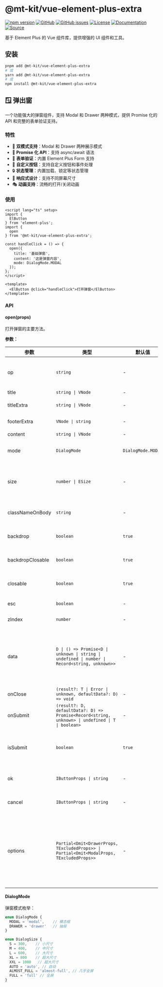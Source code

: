 # @mt-kit/vue-element-plus-extra

[![npm version](https://img.shields.io/npm/v/@mt-kit/vue-element-plus-extra.svg)](https://www.npmjs.com/package/@mt-kit/vue-element-plus-extra)
[![GitHub](https://img.shields.io/github/stars/Not-have/micro-tools)](https://github.com/Not-have/micro-tools)
[![GitHub issues](https://img.shields.io/github/issues/Not-have/micro-tools)](https://github.com/Not-have/micro-tools/issues)
[![License](https://img.shields.io/github/license/Not-have/micro-tools)](https://github.com/Not-have/micro-tools/blob/main/LICENSE)
[![Documentation](https://img.shields.io/badge/docs-online-blue)](https://not-have.github.io/micro-tools/)
[![Source](https://img.shields.io/badge/source-GitHub-black)](https://github.com/Not-have/micro-tools/tree/main/packages-vue/vue-element-plus-extra)

基于 Element Plus 的 Vue 组件库，提供增强的 UI 组件和工具。

## 安装

```bash
pnpm add @mt-kit/vue-element-plus-extra
# 或
yarn add @mt-kit/vue-element-plus-extra
# 或
npm install @mt-kit/vue-element-plus-extra
```

## 🪟 弹出窗

一个功能强大的弹窗组件，支持 Modal 和 Drawer 两种模式，提供 Promise 化的 API 和完整的表单验证支持。

### 特性

- 🎯 **双模式支持**：Modal 和 Drawer 两种展示模式
- 🚀 **Promise 化 API**：支持 async/await 语法
- 📝 **表单验证**：内置 Element Plus Form 支持
- 🎨 **自定义按钮**：支持自定义按钮和事件处理
- 🔒 **状态管理**：内置加载、锁定等状态管理
- 📱 **响应式设计**：支持不同屏幕尺寸
- 🎭 **动画支持**：流畅的打开/关闭动画

### 使用

```vue
<script lang="ts" setup>
import {
  ElButton
} from 'element-plus';
import { 
  open
} from '@mt-kit/vue-element-plus-extra';

const handleClick = () => {
  open({
    title: '基础弹窗',
    content: '这是弹窗内容',
    mode: DialogMode.MODAL
  });
};
</script>

<template>
  <ElButton @click="handleClick">打开弹窗</ElButton>
</template>
```

### API

#### open(props)

打开弹窗的主要方法。

**参数：**

| 参数 | 类型 | 默认值 | 说明 |
|------|------|--------|------|
| op | `string` | - | 记录当前操作类型（便于埋点等） |
| title | `string \| VNode` | - | 弹窗标题 |
| titleExtra | `string \| VNode` | - | 标题右侧额外内容 |
| footerExtra | `VNode \| string` | - | 底部额外按钮区域 |
| content | `string \| VNode` | - | 弹窗内容 |
| mode | `DialogMode` | `DialogMode.MODAL` | 展示模式：模态框或抽屉 |
| size | `number \| ESize` | - | 尺寸，支持枚举 `ESize` 或自定义像素值 |
| classNameOnBody | `string` | - | 容器（Body）附加类名 |
| backdrop | `boolean` | `true` | 是否显示背投（遮罩） |
| backdropClosable | `boolean` | `true` | 点击遮罩是否允许关闭 |
| closable | `boolean` | `true` | 是否显示右上角关闭按钮 |
| esc | `boolean` | - | 是否允许 ESC 关闭 |
| zIndex | `number` | - | 弹窗的 zIndex |
| data | `D \| () => Promise<D \| unknown \| string \| undefined \| number \| Record<string, unknown>>` | - | 初始数据或异步拉取函数（当为 Promise 时，会自动显示加载状态）|
| onClose | `(result?: T \| Error \| unknown, defaultData?: D) => void` | - | 关闭回调 |
| onSubmit | `(result?: D, defaultData?: D) => Promise<Record<string, unknown> \| undefined \| T \| boolean>` | - | 提交回调，返回 `T` 或对象 |
| isSubmit | `boolean` | `true` | 已废弃：为 `false` 时仅展示关闭（查看/详情） |
| ok | `IButtonProps \| string` | - | 确认按钮配置或文案 |
| cancel | `IButtonProps \| string` | - | 取消按钮配置或文案 |
| options | `Partial<Omit<DrawerProps, TExcludedProps>> \| Partial<Omit<ModalProps, TExcludedProps>>` | - | 透传 Element Plus 抽屉/模态框属性（与已存在同名属性冲突时以上述 props 为准） |

#### DialogMode

弹窗模式枚举：

```ts
enum DialogMode {
  MODAL = 'modal',    // 模态框
  DRAWER = 'drawer'   // 抽屉
}

enum DialogSize {
  S = 300,    // 小尺寸
  M = 400,    // 中尺寸
  L = 600,    // 大尺寸
  XL = 800    // 超大尺寸
  XXL = 1000   // 超大尺寸
  AUTO = 'auto', // 自动
  ALMOST_FULL = 'almost-full', // 几乎全屏
  FULL = 'full' // 全屏
}
```
